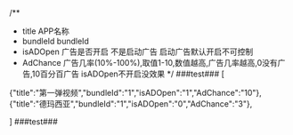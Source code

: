 /**
 *  title    APP名称
 *  bundleId bundleId
 *  isADOpen 广告是否开启 不是启动广告 启动广告默认开启不可控制
 *  AdChance 广告几率(10%-100%),取值1-10,数值越高,广告几率越高,0没有广告,10百分百广告 isADOpen不开启没效果
 */
###test###
[

{"title":"第一弹视频","bundleId":"1","isADOpen":"1","AdChance":"10"},
{"title":"德玛西亚","bundleId":"1","isADOpen":"0","AdChance":"3"},

]
###test###
